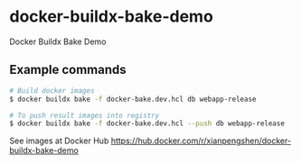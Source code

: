 # docker-buildx-bake-demo
Docker Buildx Bake Demo

## Example commands

```bash
# Build docker images
$ docker buildx bake -f docker-bake.dev.hcl db webapp-release

# To push result images into registry
$ docker buildx bake -f docker-bake.dev.hcl --push db webapp-release
```

See images at Docker Hub https://hub.docker.com/r/xianpengshen/docker-buildx-bake-demo
